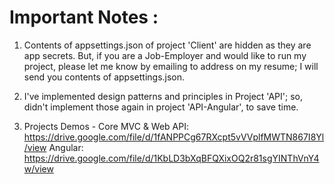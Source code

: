# Important Notes :

1. Contents of appsettings.json of project 'Client' are hidden as they are app secrets. 
But, if you are a Job-Employer and would like to run my project, please let me know by emailing to address on my resume; I will send you contents of appsettings.json.

2. I've implemented design patterns and principles in Project 'API'; so, didn't implement those again in project 'API-Angular', to save time.

3. Projects Demos -
Core MVC & Web API: https://drive.google.com/file/d/1fANPPCg67RXcpt5vVVplfMWTN867I8Yl/view
Angular: https://drive.google.com/file/d/1KbLD3bXqBFQXixOQ2r81sgYINThVnY4w/view
